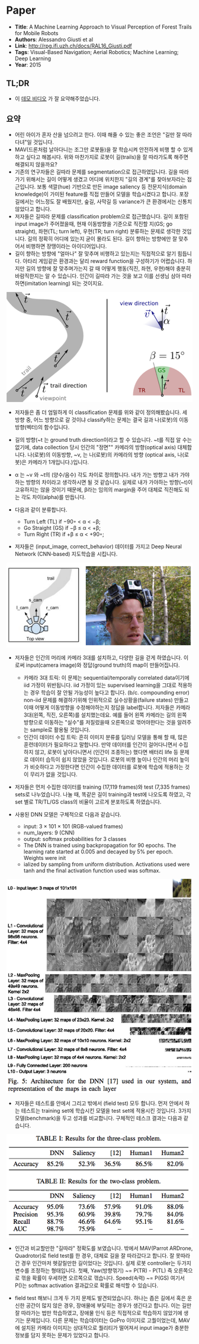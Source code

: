 # Paper

* **Title**: A Machine Learning Approach to Visual Perception
of Forest Trails for Mobile Robots
* **Authors**: Alessandro Giusti et al
* **Link**: http://rpg.ifi.uzh.ch/docs/RAL16_Giusti.pdf
* **Tags**: Visual-Based Navigation; Aerial Robotics; Machine Learning; Deep Learning
* **Year**: 2015

## TL;DR
* 이 [데모 비디오](http://people.idsia.ch/~giusti/forest/web/) 가 잘 요약해주었습니다.

## 요약
* 어린 아이가 혼자 산을 넘으려고 한다. 이때 해줄 수 있는 좋은 조언은 "길만 잘 따라다녀"일 것입니다. 
* MAV(드론처럼 날아다니는 조그만 로봇들)을 잘 학습시켜 안전하게 비행 할 수 있게 하고 싶다고 해봅시다. 위와 마찬가지로 로봇이 길(trails)을 잘 따라가도록 해주면 해결되지 않을까요? 
* 기존의 연구자들은 길따라 문제를 segmentation으로 접근하였답니다. 길을 따라가기 위해서는 길이 어떻게 생겼고 어디에 위치한지 "길의 경계"를 찾아보자라는 접근입니다. 보통 색깔(hue) 기반으로 만든 image saliency 등 전문지식(domain knowledge)이 가미된 feature를 직접 만들어 모델을 학습시켰다고 합니다. 포장길에서는 어느정도 잘 배웠지만, 숲길, 사막길 등 variance가 큰 환경에서는 신통치 않았다고 합니다.
* 저자들은 길따라 문제를 classification problem으로 접근했습니다. 길이 포함된 input image가 주어졌을때, 현재 이동방향을 기준으로 직진할 지(GS; go straight), 좌현(TL; turn left), 우현(TR; turn right) 분류하는 문제로 생각한 것입니다. 길의 정확히 어디에 있는지 굳이 몰라도 된다. 길이 향하는 방향에만 잘 맞추어서 비행하면 장땡이라는 아이디어입니다.
* 길이 향하는 방향에 "얼마나" 잘 맞추며 비행하고 있는지는 직접적으로 알기 힘듭니다. 아타리 게임같은 환경과는 달리 reward function을 구성하기가 어렵습니다. 하지만 길의 방향에 잘 맞추며가는지 갈 때 어떻게 행동(직진, 좌현, 우현)해야 충분히 바람직한지는 알 수 있습니다. 인간이 길따라 가는 것을 보고 이를 선생님 삼아 따라하면(imitation learning) 되는 것이지요. 

![alt text][problem_formulation]

* 저자들은 좀 더 엄밀하게 이 classification 문제를 위와 같이 정의해봤습니다. 세 방향 중, 어느 방향으로 갈 것이냐 classify하는 문제는 결국 길과 나(로봇)의 이동방향(벡터)의 함수입니다.
* 길의 방향(~t 는 ground truth direction이라고 할 수 있습니다. ~t를 직접 알 수는 없기에, data collection 당시 인간의 "정면"" 카메라의 방향(optical axis) 대체합니다. 나(로봇)의 이동방향, ~v, 는 나(로봇)의 카메라의 방향 (optical axis, 나(로봇)은 카메라가 1개입니다.)입니다.
* α 는 ~v 와 ~t의 (양수/음수) 각도 차이로 정의합니다. 내가 가는 방향고 내가 가야하는 방향의 차이라고 생각하시면 될 것 같습니다. 실제로 내가 가야하는 방향(~t)이 고유하지는 않을 것이기 때문에, β라는 임의의 margin을 주어 대체로 직진해도 되는 각도 차이(alpha)를 만듭니다.
* 다음과 같이 분류합니다.
    * Turn Left (TL) if −90◦ < α < −β; 
    * Go Straight (GS) if −β ≤ α < +β;
    * Turn Right (TR) if +β ≤ α < +90◦;

* 저자들은 (input_image, correct_behavior) 데이터를 가지고 Deep Neural Network (CNN-based) 지도학습을 시킵니다. 

![alt text][data_collection]


* 저자들은 인간의 머리에 카메라 3대를 설치하고, 다양한 길을 걷게 하였습니다. 이로써 input(camera image)와 정답(ground truth)의 map이 만들어집니다. 
    * 카메라 3대 트릭: 이 문제는 sequential/temporally correlated data이기에 iid 가정이 위반됩니다. iid 가정이 있는 supervised learning을 그대로 적용하는 경우 학습이 잘 안될 가능성이 높다고 합니다. (b/c. compounding error) non-iid 문제를 해결하기위해 인위적으로 실수상황을(failure states) 만들고 이때 어떻게 이동방향을 수정해야하는지 정답을 label합니다. 저자들은 카메라 3대(왼쪽, 직진, 오른쪽)를 설치했는데요. 예를 들어 왼쪽 카메라는 길의 왼쪽 방향으로 이동하는 "실수"를 저질렀을때 오른쪽으로 꺾어야한다는 것을 알려주는 sample로 활용될 것입니다.
    * 인간이 데이터 수집 트릭: 흔히 이미지 분류를 딥러닝 모델을 통해 할 때, 많은 훈련데이터가 필요하다고 말합니다. 만약 데이터를 인간이 걸어다니면서 수집하지 않고, 로봇이 날아다니면서 (인간이 조종하는) 했다면 배터리 life 등 문제로 데이터 습득이 쉽지 않았을 것입니다. 로봇의 비행 높이나 인간의 머리 높이가 비슷하다고 가정한다면 인간이 수집한 데이터를 로봇에 학습에 적용하는 것이 무리가 없을 것입니다. 

* 저자들은 먼저 수집한 데이터를 training (17,119 frames)와 test (7,335 frames) sets로 나누었습니다. 나눌 때, 똑같은 길이 training과 test에 나오도록 하였고, 각 set 별로 TR/TL/GS class의 비율이 고르게 분포하도록 하였습니다.

* 사용된 DNN 모델은 구체적으로 다음과 같습니다. 
    - input: 3 × 101 × 101 (RGB-valued frames)
    - num_layers: 9 (CNN)
    - output: softmax probabilities for 3 classes
    - The DNN is trained using backpropagation for 90 epochs. The learning rate started at 0.005 and decayed by 5% per epoch. Weights were init
    - ialized by sampling from uniform distribution. Activations used were tanh and the final activation function used was softmax.

![alt text][cnn]

* 저자들은 테스트를 안에서 그리고 밖에서 (field test) 모두 합니다. 먼저 안에서 하는 테스트는 training set에 학습시킨 모델을 test set에 적용시킨 것입니다. 3가지 모델(benchmark)을 두고 성과를 비교합니다. 구체적인 테스크 결과는 다음과 같습니다.

![alt text][result]

* 인간과 비교할만한 "길따라" 정확도를 보였습니다. 밖에서 MAV(Parrot
ARDrone, Quadrotor)로 field test를 한 경우, 대체로 길을 잘 따라갔다고 합니다. 잘 못따라간 경우 인간마저 헷갈릴만한 길이었다는 것입니다. 실제 로봇 controller는 두가지 변수를 조정하는 형태입니다. 첫째, Yaw(방향꺾기) ~= P(TR) - P(TL) 즉 오른쪽으로 꺾을 확률이 우세하면 오르쪽으로 꺾습니다. Speed(속력) ~= P(GS) 여기서 P()는 softmax activation 결과값으로 확률로 해석할 수 있습니다.

* field test 해보니 크게 두 가지 문제도 발견되었습니다. 하나는 좁은 길에서 혹은 운신한 공간이 많지 않은 경우, 장애물에 부딪히는 경우가 생긴다고 합니다. 이는 길만 잘 따라가는 법만 학습하였고, 장애물 인식 등은 직접적으로 학습하지 않았기에 생기는 문제입니다. 다른 문제는 학습데이터는 GoPro 이미지로 고퀄이었는데, MAV에 설치된 카메라 이미지는 상대적으로 퀄리티가 떨어져서 input image가 충분한 정보를 담지 못하는 문제가 있었다고 합니다.        




[data_collection]: ../img/mobile_robot_hiker_data_acquisition.png ""
[cnn]: ../img/mobile_robot_cnn.png ""
[problem_formulation]: ../img/mobile_robot_ground_truth.png ""
[result]: ../img/mobile_robot_result.png ""